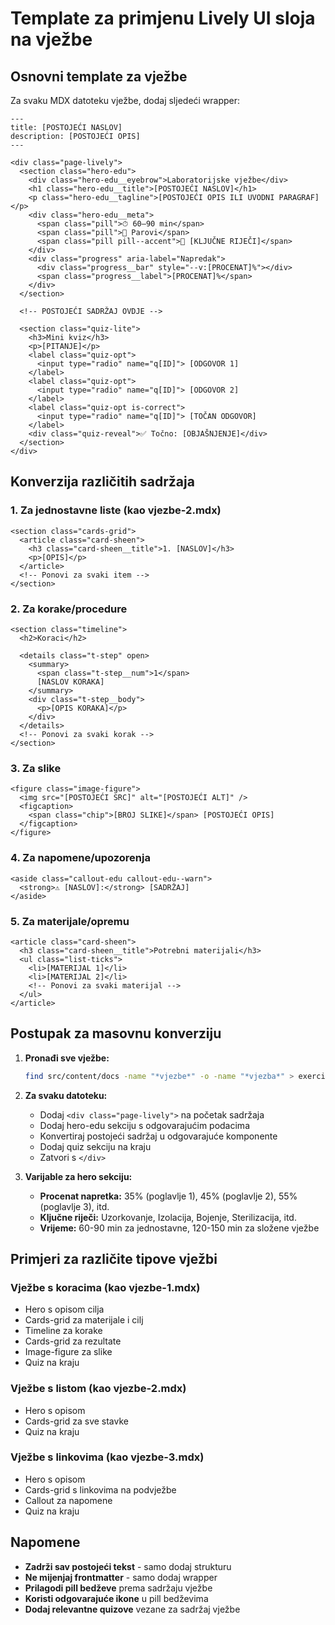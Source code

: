 # Template za primjenu Lively UI sloja na vježbe

## Osnovni template za vježbe

Za svaku MDX datoteku vježbe, dodaj sljedeći wrapper:

```mdx
---
title: [POSTOJEĆI NASLOV]
description: [POSTOJEĆI OPIS]
---

<div class="page-lively">
  <section class="hero-edu">
    <div class="hero-edu__eyebrow">Laboratorijske vježbe</div>
    <h1 class="hero-edu__title">[POSTOJEĆI NASLOV]</h1>
    <p class="hero-edu__tagline">[POSTOJEĆI OPIS ILI UVODNI PARAGRAF]</p>
    <div class="hero-edu__meta">
      <span class="pill">⏱ 60–90 min</span>
      <span class="pill">👥 Parovi</span>
      <span class="pill pill--accent">🎯 [KLJUČNE RIJEČI]</span>
    </div>
    <div class="progress" aria-label="Napredak">
      <div class="progress__bar" style="--v:[PROCENAT]%"></div>
      <span class="progress__label">[PROCENAT]%</span>
    </div>
  </section>

  <!-- POSTOJEĆI SADRŽAJ OVDJE -->

  <section class="quiz-lite">
    <h3>Mini kviz</h3>
    <p>[PITANJE]</p>
    <label class="quiz-opt">
      <input type="radio" name="q[ID]"> [ODGOVOR 1]
    </label>
    <label class="quiz-opt">
      <input type="radio" name="q[ID]"> [ODGOVOR 2]
    </label>
    <label class="quiz-opt is-correct">
      <input type="radio" name="q[ID]"> [TOČAN ODGOVOR]
    </label>
    <div class="quiz-reveal">✅ Točno: [OBJAŠNJENJE]</div>
  </section>
</div>
```

## Konverzija različitih sadržaja

### 1. Za jednostavne liste (kao vjezbe-2.mdx)
```mdx
<section class="cards-grid">
  <article class="card-sheen">
    <h3 class="card-sheen__title">1. [NASLOV]</h3>
    <p>[OPIS]</p>
  </article>
  <!-- Ponovi za svaki item -->
</section>
```

### 2. Za korake/procedure
```mdx
<section class="timeline">
  <h2>Koraci</h2>
  
  <details class="t-step" open>
    <summary>
      <span class="t-step__num">1</span>
      [NASLOV KORAKA]
    </summary>
    <div class="t-step__body">
      <p>[OPIS KORAKA]</p>
    </div>
  </details>
  <!-- Ponovi za svaki korak -->
</section>
```

### 3. Za slike
```mdx
<figure class="image-figure">
  <img src="[POSTOJEĆI SRC]" alt="[POSTOJEĆI ALT]" />
  <figcaption>
    <span class="chip">[BROJ SLIKE]</span> [POSTOJEĆI OPIS]
  </figcaption>
</figure>
```

### 4. Za napomene/upozorenja
```mdx
<aside class="callout-edu callout-edu--warn">
  <strong>⚠️ [NASLOV]:</strong> [SADRŽAJ]
</aside>
```

### 5. Za materijale/opremu
```mdx
<article class="card-sheen">
  <h3 class="card-sheen__title">Potrebni materijali</h3>
  <ul class="list-ticks">
    <li>[MATERIJAL 1]</li>
    <li>[MATERIJAL 2]</li>
    <!-- Ponovi za svaki materijal -->
  </ul>
</article>
```

## Postupak za masovnu konverziju

1. **Pronađi sve vježbe:**
   ```bash
   find src/content/docs -name "*vjezbe*" -o -name "*vjezba*" > exercise_files.txt
   ```

2. **Za svaku datoteku:**
   - Dodaj `<div class="page-lively">` na početak sadržaja
   - Dodaj hero-edu sekciju s odgovarajućim podacima
   - Konvertiraj postojeći sadržaj u odgovarajuće komponente
   - Dodaj quiz sekciju na kraju
   - Zatvori s `</div>`

3. **Varijable za hero sekciju:**
   - **Procenat napretka:** 35% (poglavlje 1), 45% (poglavlje 2), 55% (poglavlje 3), itd.
   - **Ključne riječi:** Uzorkovanje, Izolacija, Bojenje, Sterilizacija, itd.
   - **Vrijeme:** 60-90 min za jednostavne, 120-150 min za složene vježbe

## Primjeri za različite tipove vježbi

### Vježbe s koracima (kao vjezbe-1.mdx)
- Hero s opisom cilja
- Cards-grid za materijale i cilj
- Timeline za korake
- Cards-grid za rezultate
- Image-figure za slike
- Quiz na kraju

### Vježbe s listom (kao vjezbe-2.mdx)
- Hero s opisom
- Cards-grid za sve stavke
- Quiz na kraju

### Vježbe s linkovima (kao vjezbe-3.mdx)
- Hero s opisom
- Cards-grid s linkovima na podvježbe
- Callout za napomene
- Quiz na kraju

## Napomene

- **Zadrži sav postojeći tekst** - samo dodaj strukturu
- **Ne mijenjaj frontmatter** - samo dodaj wrapper
- **Prilagodi pill bedževe** prema sadržaju vježbe
- **Koristi odgovarajuće ikone** u pill bedževima
- **Dodaj relevantne quizove** vezane za sadržaj vježbe
